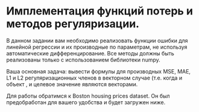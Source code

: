 # Имплементация функций потерь и методов регуляризации.
В данном задании вам необходимо реализовать функции ошибки для линейной регрессии и их производные по параметрам,
не используя автоматические дифференцирование. Все методы должны быть реализованы только с использованием библиотеки numpy.

Ваша основная задача: вывести формулы для производных MSE, MAE, L1 и L2 регуляризационных членов в векторном случае (т.е. когда и объект 
, и целевое значение 
 являются векторами.

Для работы обратимся к Boston housing prices dataset. Он был предобработан для вашего удобства и будет загружен ниже.
